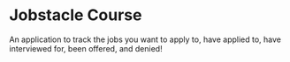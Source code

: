 # Jobstacle Course

An application to track the jobs you want to apply to, have applied to, have interviewed for, been offered, and denied!
